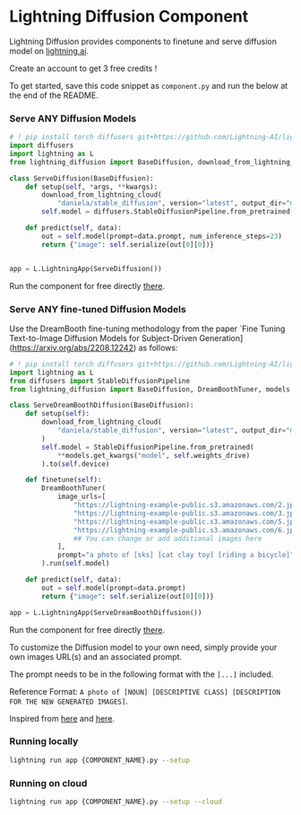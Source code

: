 # Lightning Diffusion Component

Lightning Diffusion provides components to finetune and serve diffusion model on [lightning.ai](https://lightning.ai/). 

Create an account to get 3 free credits !

To get started, save this code snippet as `component.py` and run the below at the end of the README.

### Serve ANY Diffusion Models

```python
# ! pip install torch diffusers git+https://github.com/Lightning-AI/lightning-diffusion-component.git
import diffusers
import lightning as L
from lightning_diffusion import BaseDiffusion, download_from_lightning_cloud

class ServeDiffusion(BaseDiffusion):
    def setup(self, *args, **kwargs):
        download_from_lightning_cloud(
            "daniela/stable_diffusion", version="latest", output_dir="model")
        self.model = diffusers.StableDiffusionPipeline.from_pretrained("model").to(self.device)

    def predict(self, data):
        out = self.model(prompt=data.prompt, num_inference_steps=23)
        return {"image": self.serialize(out[0][0])}


app = L.LightningApp(ServeDiffusion())
```

Run the component for free directly [there](https://lightning.ai/component/UJ7stJI225-Serve%20Dreambooth%20Diffusion).

### Serve ANY fine-tuned Diffusion Models

Use the DreamBooth fine-tuning methodology from the paper \`Fine Tuning Text-to-Image Diffusion Models for Subject-Driven Generation\](https://arxiv.org/abs/2208.12242) as follows:

```python
# ! pip install torch diffusers git+https://github.com/Lightning-AI/lightning-diffusion-component.git
import lightning as L
from diffusers import StableDiffusionPipeline
from lightning_diffusion import BaseDiffusion, DreamBoothTuner, models, download_from_lightning_cloud

class ServeDreamBoothDiffusion(BaseDiffusion):
    def setup(self):
        download_from_lightning_cloud(
            "daniela/stable_diffusion", version="latest", output_dir="model"
        )
        self.model = StableDiffusionPipeline.from_pretrained(
            **models.get_kwargs("model", self.weights_drive)
        ).to(self.device)

    def finetune(self):
        DreamBoothTuner(
            image_urls=[
                "https://lightning-example-public.s3.amazonaws.com/2.jpeg",
                "https://lightning-example-public.s3.amazonaws.com/3.jpeg",
                "https://lightning-example-public.s3.amazonaws.com/5.jpeg",
                "https://lightning-example-public.s3.amazonaws.com/6.jpeg",
                ## You can change or add additional images here
            ],
            prompt="a photo of [sks] [cat clay toy] [riding a bicycle]",
        ).run(self.model)

    def predict(self, data):
        out = self.model(prompt=data.prompt)
        return {"image": self.serialize(out[0][0])}

app = L.LightningApp(ServeDreamBoothDiffusion())
```

Run the component for free directly [there](https://lightning.ai/component/67826ad38c-Serve%20Dreambooth%20Diffusion).

To customize the Diffusion model to your own need, simply provide your own images URL(s) and an associated prompt.

The prompt needs to be in the following format with the `[...]` included.

Reference Format: `A photo of [NOUN] [DESCRIPTIVE CLASS] [DESCRIPTION FOR THE NEW GENERATED IMAGES]`.

Inspired from [here](https://github.com/ShivamShrirao/diffusers/blob/main/examples/dreambooth/train_dreambooth.py) and [here](https://colab.research.google.com/drive/1SyjkeuPrX7kd_xTBKhcvBGEC8G_ml9RU#scrollTo=1lKGmcIyJbCu).

### Running locally

```bash
lightning run app {COMPONENT_NAME}.py --setup
```

### Running on cloud

```bash
lightning run app {COMPONENT_NAME}.py --setup --cloud
```
